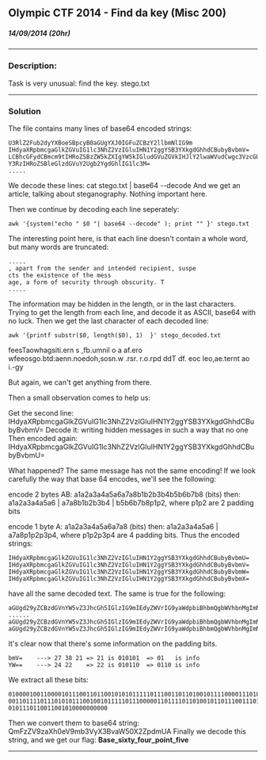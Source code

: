 
## Olympic CTF 2014 - Find da key (Misc 200)
##### 14/09/2014 (20hr)
___

### Description: 

Task is very unusual: find the key. stego.txt
___
### Solution
The file contains many lines of base64 encoded strings:

```
U3RlZ2Fub2dyYXBoeSBpcyB0aGUgYXJ0IGFuZCBzY2llbmNlIG9m
IHdyaXRpbmcgaGlkZGVuIG1lc3NhZ2VzIGluIHN1Y2ggYSB3YXkgdGhhdCBubyBvbmV=
LCBhcGFydCBmcm9tIHRoZSBzZW5kZXIgYW5kIGludGVuZGVkIHJlY2lwaWVudCwgc3VzcGU=
Y3RzIHRoZSBleGlzdGVuY2Ugb2YgdGhlIG1lc3M=
.....
```

We decode these lines: cat stego.txt | base64 --decode
And we get an article, talking about steganography. Nothing important here.

Then we continue by decoding each line seperately:
```
awk '{system("echo " $0 "| base64 --decode" ); print "" }' stego.txt
```

The interesting point here, is that each line doesn't contain a whole word, but many words are
truncated:
```
.....
, apart from the sender and intended recipient, suspe
cts the existence of the mess
age, a form of security through obscurity. T
.....
```

The information may be hidden in the length, or in the last characters. Trying to get the length
from each line, and decode it as ASCII, base64 with no luck. Then we get the last character of each
decoded line:

```
awk '{printf substr($0, length($0), 1)  }' stego_decoded.txt 
```

feesTaowhagsiti.ern s ,fb.umnil o a af.ero  wfeeosgo.btd:aenn.noedoh,sosn.w .rsr. r.o.rpd ddT df. eoc leo,ae.ternt ao  i.-gy

But again, we can't get anything from there.

Then a small observation comes to help us:

Get the second line: IHdyaXRpbmcgaGlkZGVuIG1lc3NhZ2VzIGluIHN1Y2ggYSB3YXkgdGhhdCBubyBvbmV=
Decode it:  writing hidden messages in such a way that no one
Then encoded again: IHdyaXRpbmcgaGlkZGVuIG1lc3NhZ2VzIGluIHN1Y2ggYSB3YXkgdGhhdCBubyBvbmU=

What happened? The same message has not the same encoding! If we look carefully the 
way that base 64 encodes, we'll see the following:

encode 2 bytes AB: a1a2a3a4a5a6a7a8b1b2b3b4b5b6b7b8 (bits)
then: a1a2a3a4a5a6 | a7a8b1b2b3b4 | b5b6b7b8p1p2, where p1p2 are 2 padding bits

encode 1 byte A: a1a2a3a4a5a6a7a8 (bits)
then: a1a2a3a4a5a6 | a7a8p1p2p3p4, where p1p2p3p4 are 4 padding bits. Thus the encoded strings:

```
IHdyaXRpbmcgaGlkZGVuIG1lc3NhZ2VzIGluIHN1Y2ggYSB3YXkgdGhhdCBubyBvbmU=
IHdyaXRpbmcgaGlkZGVuIG1lc3NhZ2VzIGluIHN1Y2ggYSB3YXkgdGhhdCBubyBvbmV=
IHdyaXRpbmcgaGlkZGVuIG1lc3NhZ2VzIGluIHN1Y2ggYSB3YXkgdGhhdCBubyBvbmW=
IHdyaXRpbmcgaGlkZGVuIG1lc3NhZ2VzIGluIHN1Y2ggYSB3YXkgdGhhdCBubyBvbmX=
```

have all the same decoded text. The same is true for the following:

```
aGUgd29yZCBzdGVnYW5vZ3JhcGh5IGlzIG9mIEdyZWVrIG9yaWdpbiBhbmQgbWVhbnMgImNvbmNlYW==
......
aGUgd29yZCBzdGVnYW5vZ3JhcGh5IGlzIG9mIEdyZWVrIG9yaWdpbiBhbmQgbWVhbnMgImNvbmNlYQ==
aGUgd29yZCBzdGVnYW5vZ3JhcGh5IGlzIG9mIEdyZWVrIG9yaWdpbiBhbmQgbWVhbnMgImNvbmNlYf==
```

It's clear now that there's some information on the padding bits. 
```
bmV=    ---> 27 38 21 => 21 is 010101  => 01   is info
YW==    ---> 24 22    => 22 is 010110  => 0110 is info
```

We extract all these bits:

```
01000010011000010111001101100101010111110111001101101001011110000111010001111001010111110110011
00110111101110101011100100101111101110000011011110110100101101110011101000101111101100110011010
0101110110011001010000000000
```

Then we convert them to base64 string: QmFzZV9zaXh0eV9mb3VyX3BvaW50X2ZpdmUA
Finally we decode this string, and we get our flag: **Base_sixty_four_point_five**

___
